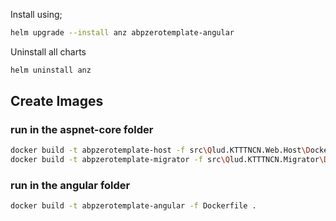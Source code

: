 ﻿Install using;

```bash
helm upgrade --install anz abpzerotemplate-angular
```

Uninstall all charts

```bash
helm uninstall anz
```

## Create Images

### run in the aspnet-core folder
```bash
docker build -t abpzerotemplate-host -f src\Qlud.KTTTNCN.Web.Host\Dockerfile .
docker build -t abpzerotemplate-migrator -f src\Qlud.KTTTNCN.Migrator\Dockerfile .
```

### run in the angular folder
```bash
docker build -t abpzerotemplate-angular -f Dockerfile . 
```
